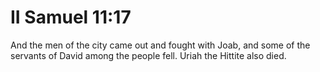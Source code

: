 # II Samuel 11:17

And the men of the city came out and fought with Joab, and some of the servants of David among the people fell. Uriah the Hittite also died.
